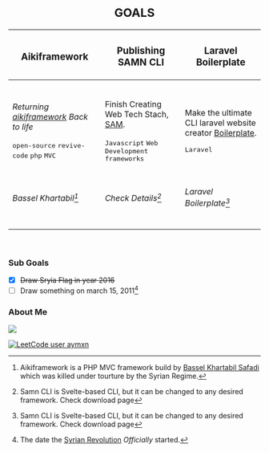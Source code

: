 <!-- <div align="center"> 
  <h3><i> Want to help me become a GitHub Star? <a href="https://stars.github.com/nominate/">Nominate Me</a> </i></h3>
</div> 
<div align="center"> 
   <h6> <sub>#FreeBassel</sub> </h6>
</div>

> [!Important] 
> Want any help? [Contact Me](https://instagram.com/aymxneid)! 

-->


<div align="center"> 



<h1> <sub>GOALS</sub> </h1>


|<h3>Aikiframework</h3>|<h3>Publishing SAMN CLI</h3>|<h3>Laravel Boilerplate</h3>|
|-|-|-|
|<br><p><i>Returning [aikiframework](https://github.com/aikiframework/aikiframework) Back to life</i></p><kbd>open-source</kbd> <kbd>revive-code</kbd> <kbd>php</kbd> <kbd>MVC</kbd><br><br>|<br><p>Finish Creating Web Tech Stach, [SAM](https://github.com/samn-cli/).</p><kbd>Javascript</kbd> <kbd>Web Development</kbd> <kbd>frameworks</kbd><br><br>|<br><p> Make the ultimate CLI laravel website <br> creator [Boilerplate](https://github.com/laravel-boilerplate/).</p><kbd>Laravel</kbd><br><br>|
|<h6>Bassel Khartabil[^1]</h6>|<h6>Check Details[^2]</h6>|<h6>Laravel Boilerplate[^2]</h6>|

</div>

<br>

<h3> Sub Goals </h3>

- [x] ~~Draw Sryia Flag in year 2016~~
- [ ] Draw something on march 15, 2011[^3]

<h3> About Me </h3>

![](https://www.codewars.com/users/aymxn/badges/large)

[![LeetCode user aymxn](https://img.shields.io/badge/dynamic/json?style=for-the-badge&labelColor=black&color=%23ffa116&label=Ranking&query=ranking&url=https%3A%2F%2Fleetcode-badge.vercel.app%2Fapi%2Fusers%2Faymxn&logo=leetcode&logoColor=yellow)](https://leetcode.com/aymxn/)
<!-- <img src="https://leetcode-badge-showcase.vercel.app/api?username=aymxn&theme=github-dark" alt="LeetCode Badges"/> -->




[^1]: Aikiframework is a PHP MVC framework build by <a href="https://en.wikipedia.org/wiki/Bassel_Khartabil">Bassel Khartabil Safadi</a> which was killed under tourture by the Syrian Regime.
[^2]: Samn CLI is Svelte-based CLI, but it can be changed to any desired framework. Check download page
[^3]: The date the [Syrian Revolution](https://github.com/blog/syria/en.MD) *Officially* started.
